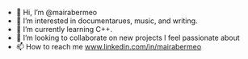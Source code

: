 - 👋 Hi, I’m @mairabermeo
- 👀 I’m interested in documentarues, music, and writing. 
- 🌱 I’m currently learning C++. 
- 💞️ I’m looking to collaborate on new projects I feel passionate about 
- 📫 How to reach me www.linkedin.com/in/mairabermeo

<!---
mairabermeo/mairabermeo is a ✨ special ✨ repository because its `README.md` (this file) appears on your GitHub profile.
You can click the Preview link to take a look at your changes.
--->
